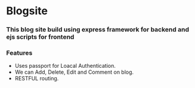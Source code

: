 # Blogsite
### This blog site build using express framework for backend and ejs scripts for frontend
### Features
* Uses passport for Loacal Authentication.
* We can Add, Delete, Edit and Comment on blog.
* RESTFUL routing.
